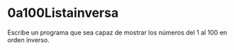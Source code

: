 # 0a100Listainversa
Escribe un programa que sea capaz de mostrar los números del 1 al 100 en orden inverso.
